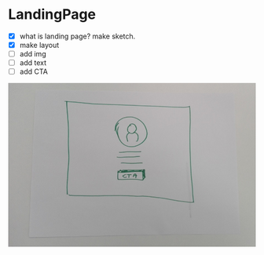 # LandingPage

- [x] what is landing page? make sketch.
- [X] make layout
- [ ] add img
- [ ] add text
- [ ] add CTA

![Sketch](Sketch_LandingPage.jpg)
